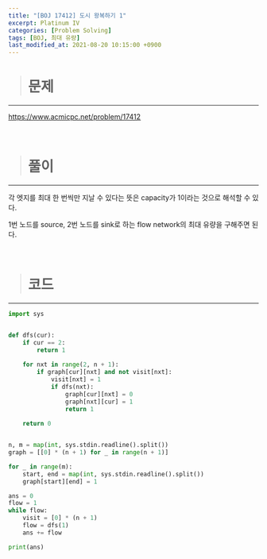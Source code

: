 ```yaml
---
title: "[BOJ 17412] 도시 왕복하기 1"
excerpt: Platinum IV
categories: [Problem Solving]
tags: [BOJ, 최대 유량]
last_modified_at: 2021-08-20 10:15:00 +0900
---
```


> # 문제
---

[<u>https://www.acmicpc.net/problem/17412</u>](https://www.acmicpc.net/problem/17412)

<br>

> # 풀이
---

각 엣지를 최대 한 번씩만 지날 수 있다는 뜻은 capacity가 1이라는 것으로 해석할 수 있다.

1번 노드를 source, 2번 노드를 sink로 하는 flow network의 최대 유량을 구해주면 된다.

<br>

> # 코드
---

```python
import sys


def dfs(cur):
    if cur == 2:
        return 1
    
    for nxt in range(2, n + 1):
        if graph[cur][nxt] and not visit[nxt]:
            visit[nxt] = 1
            if dfs(nxt):
                graph[cur][nxt] = 0
                graph[nxt][cur] = 1
                return 1
    
    return 0


n, m = map(int, sys.stdin.readline().split())
graph = [[0] * (n + 1) for _ in range(n + 1)]

for _ in range(m):
    start, end = map(int, sys.stdin.readline().split())
    graph[start][end] = 1

ans = 0
flow = 1
while flow:
    visit = [0] * (n + 1)
    flow = dfs(1)
    ans += flow

print(ans)
```
